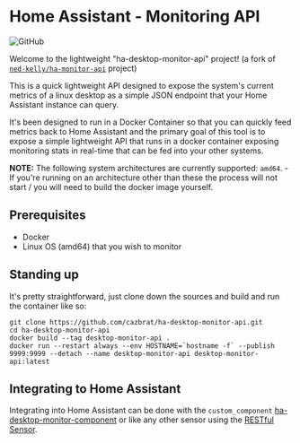 # Home Assistant - Monitoring API

![GitHub](https://img.shields.io/github/license/cazbrat/ha-desktop-monitor-api)

Welcome to the lightweight "ha-desktop-monitor-api" project! 
(a fork of [`ned-kelly/ha-monitor-api`](https://github.com/ned-kelly/ha-monitor-api) project)

This is a quick lightweight API designed to expose the system's current metrics of a linux desktop as a simple JSON endpoint that your Home Assistant instance can query.

It's been designed to run in a Docker Container so that you can quickly feed metrics back to Home Assistant and the primary goal of this tool is to expose a simple lightweight API that runs in a docker container exposing monitoring stats in real-time that can be fed into your other systems.

**NOTE:** The following system architectures are currently supported: `amd64`. - If you're running on an architecture other than these the process will not start / you will need to build the docker image yourself.


## Prerequisites

- Docker
- Linux OS (amd64) that you wish to monitor

## Standing up

It's pretty straightforward, just clone down the sources and build and run the container like so:

```
git clone https://github.com/cazbrat/ha-desktop-monitor-api.git
cd ha-desktop-monitor-api
docker build --tag desktop-monitor-api .
docker run --restart always --env HOSTNAME=`hostname -f` --publish 9999:9999 --detach --name desktop-monitor-api desktop-monitor-api:latest
```

## Integrating to Home Assistant

Integrating into Home Assistant can be done with the ```custom_component``` [ha-desktop-monitor-component](https://github.com/cazbrat) or
like any other sensor using the [RESTful Sensor](https://www.home-assistant.io/components/sensor.rest/).
